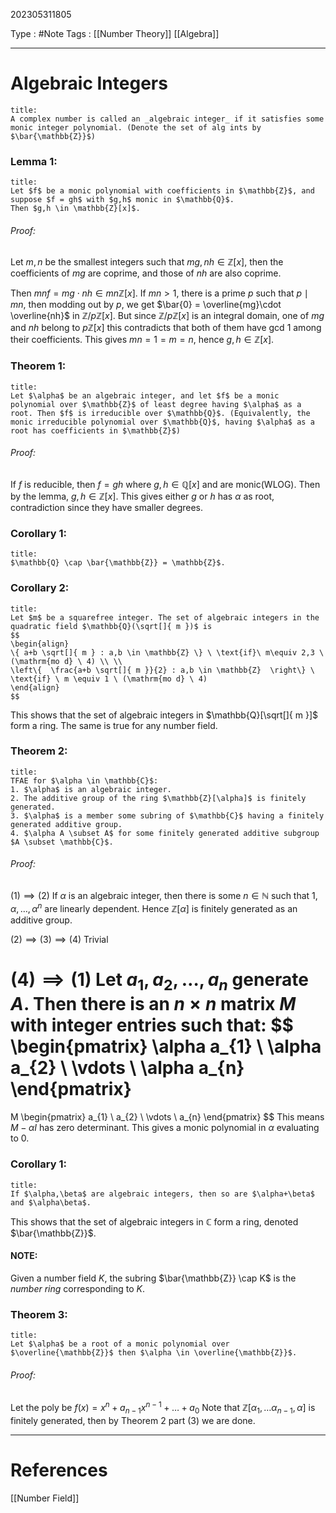202305311805

Type : #Note
Tags : [[Number Theory]] [[Algebra]]

---
# Algebraic Integers
```ad-note 
title:
A complex number is called an _algebraic integer_ if it satisfies some monic integer polynomial. (Denote the set of alg ints by $\bar{\mathbb{Z}}$)
```

### Lemma 1:
```ad-note
title: 
Let $f$ be a monic polynomial with coefficients in $\mathbb{Z}$, and suppose $f = gh$ with $g,h$ monic in $\mathbb{Q}$.
Then $g,h \in \mathbb{Z}[x]$.
```
###### Proof:
Let $m,n$ be the smallest integers such that $mg,nh \in \mathbb{Z}[x]$, then the coefficients of $mg$ are coprime, and those of $nh$ are also coprime.

Then $mnf = mg \cdot nh \in mn\mathbb{Z}[x]$.
If $mn > 1$, there is a prime $p$ such that $p \mid mn$, then modding out by $p$, we get $\bar{0} = \overline{mg}\cdot \overline{nh}$ in $\mathbb{Z} /p\mathbb{Z}[x]$.
But since $\mathbb{Z} /p\mathbb{Z}[x]$ is an integral domain, one of $mg$ and $nh$ belong to $p\mathbb{Z}[x]$ this contradicts that both of them have gcd 1 among their coefficients.
This gives $mn = 1 = m = n$, hence $g,h \in \mathbb{Z}[x]$.

### Theorem 1:
```ad-note
title:
Let $\alpha$ be an algebraic integer, and let $f$ be a monic polynomial over $\mathbb{Z}$ of least degree having $\alpha$ as a root. Then $f$ is irreducible over $\mathbb{Q}$. (Equivalently, the monic irreducible polynomial over $\mathbb{Q}$, having $\alpha$ as a root has coefficients in $\mathbb{Z}$)
```
###### Proof:
If $f$ is reducible, then $f = gh$ where $g,h \in \mathbb{Q}[x]$ and are monic(WLOG).
Then by the lemma, $g,h \in \mathbb{Z}[x]$. This gives either $g$ or $h$ has $\alpha$ as root, contradiction since they have smaller degrees.

### Corollary 1:
```ad-note:
title:
$\mathbb{Q} \cap \bar{\mathbb{Z}} = \mathbb{Z}$.
```

### Corollary 2:
```ad-note
title:
Let $m$ be a squarefree integer. The set of algebraic integers in the quadratic field $\mathbb{Q}(\sqrt[]{ m })$ is 
$$
\begin{align}
\{ a+b \sqrt[]{ m } : a,b \in \mathbb{Z} \} \ \text{if}\ m\equiv 2,3 \ (\mathrm{mo d} \ 4) \\ \\
\left\{  \frac{a+b \sqrt[]{ m }}{2} : a,b \in \mathbb{Z}  \right\} \ \text{if} \ m \equiv 1 \ (\mathrm{mo d} \ 4)
\end{align}
$$
```

This shows that the set of algebraic integers in $\mathbb{Q}[\sqrt[]{ m }]$ form a ring.
The same is true for any number field.

### Theorem 2:
```ad-note
title:
TFAE for $\alpha \in \mathbb{C}$:
1. $\alpha$ is an algebraic integer.
2. The additive group of the ring $\mathbb{Z}[\alpha]$ is finitely generated.
3. $\alpha$ is a member some subring of $\mathbb{C}$ having a finitely generated additive group.
4. $\alpha A \subset A$ for some finitely generated additive subgroup $A \subset \mathbb{C}$.
```
###### Proof:
$(1) \implies (2)$
If $\alpha$ is an algebraic integer, then there is some $n \in \mathbb{N}$ such that $1,\alpha, \dots, \alpha^n$ are linearly dependent.
Hence $\mathbb{Z}[\alpha]$ is finitely generated as an additive group.

$(2) \implies (3) \implies (4)$
Trivial

$(4) \implies (1)$
Let $a_{1},a_{2},\dots,a_{n}$ generate $A$. Then there is an $n \times n$ matrix $M$ with integer entries such that:
$$
\begin{pmatrix}
\alpha a_{1}  \\
\alpha a_{2} \\
\vdots \\
\alpha a_{n}
\end{pmatrix}
=
M
\begin{pmatrix}
a_{1} \\
a_{2} \\
\vdots \\
a_{n}
\end{pmatrix}
$$
This means $M-\alpha I$ has zero determinant.
This gives a monic polynomial in $\alpha$ evaluating to $0$.

### Corollary 1:
```ad-note
title:
If $\alpha,\beta$ are algebraic integers, then so are $\alpha+\beta$ and $\alpha\beta$.
```

This shows that the set of algebraic integers in $\mathbb{C}$ form a ring, denoted $\bar{\mathbb{Z}}$.

#### NOTE:
Given a number field $K$, the subring $\bar{\mathbb{Z}} \cap K$ is the _number ring_ corresponding to $K$.

### Theorem 3:
```ad-note
title:
Let $\alpha$ be a root of a monic polynomial over $\overline{\mathbb{Z}}$ then $\alpha \in \overline{\mathbb{Z}}$.
```
###### Proof:
Let the poly be $f(x) = x ^{n} + a_{n-1}x ^{n-1} + \dots +a_{0}$
Note that $\mathbb{Z}[\alpha_{1},\dots\alpha_{n-1},\alpha]$ is finitely generated, then by Theorem 2 part (3) we are done.

---
# References
[[Number Field]]
